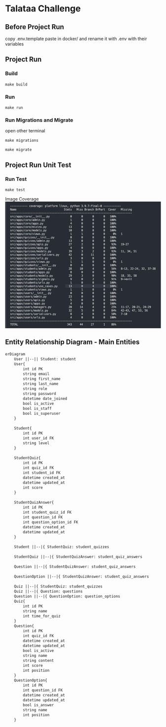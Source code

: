 # Talataa Challenge


## Before Project Run

copy .env.template paste in docker/ and rename it with .env with their variables
## Project Run

### Build 
```
make build
```

### Run 
```
make run
```

### Run Migrations and Migrate

open other terminal
```
make migrations
```

```
make migrate
```

## Project Run Unit Test

### Run Test
```
make test
```


Image Coverage
![Alt text](./coverage.png "swagger auth")


## Entity Relationship Diagram - Main Entities


```mermaid
erDiagram
    User ||--|| Student: student
    User{
        int id PK
        string email
        string first_name
        string last_name
        string role
        string password
        datetime date_joined
        bool is_active
        bool is_staff
        bool is_superuser
    }

    Student{
        int id PK
        int user_id FK
        string level
    }

    StudentQuiz{
        int id PK
        int quiz_id FK
        int student_id FK
        datetime created_at
        datetime updated_at
        int score
    }

    StudentQuizAnswer{
        int id PK
        int student_quiz_id FK
        int question_id FK
        int question_option_id FK
        datetime created_at
        datetime updated_at
    }

    Student ||--|{ StudentQuiz: student_quizzes

    StudentQuiz ||--|{ StudentQuizAnswer: student_quiz_answers

    Question ||--|{ StudentQuizAnswer: student_quiz_answers

    QuestionOption ||--|{ StudentQuizAnswer: student_quiz_answers

    Quiz ||--|{ StudentQuiz: student_quizzes
    Quiz ||--|{ Question: questions
    Question ||--|{ QuestionOption: question_options
    Quiz{
        int id PK
        string name
        int time_for_quiz
    }
    Question{
        int id PK
        int quiz_id FK
        datetime created_at
        datetime updated_at
        bool is_active
        string name
        string content
        int score
        int position
    }
    QuestionOption{
        int id PK
        int question_id FK
        datetime created_at
        datetime updated_at
        bool is_answer
        string name
        int position
    }
```